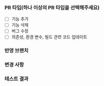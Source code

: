 ### PR 타입(하나 이상의 PR 타입을 선택해주세요)
 - [ ] 기능 추가
 - [ ] 기능 삭제
 - [ ] 버그 수정
 - [ ] 의존성, 환경 변수, 빌드 관련 코드 업데이트

### 반영 브랜치
<!-- ex) feat/login -> dev -->


### 변경 사항
<!-- ex) 로그인 시, 구글 소셜 로그인 기능을 추가했습니다.-->


### 테스트 결과
<!-- ex) 베이스 브랜치에 포함되기 위한 코드는 모두 정상적으로 동작해야 합니다. 결과물에 대한 스크린샷,
GIF, 혹은 라이브 데모가 가능하도록 샘플API를 첨부할 수도 있습니다. -->

